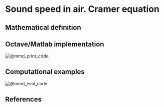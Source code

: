 # Sound speed in air. Cramer equation

## Mathematical definition

## Octave/Matlab implementation

![@mmd_print_code]($/sonar_m/toolbox/sound_speed/sound_speed_air_cramer.m)

## Computational examples

![@mmd_eval_code]($/sonar_m/example/sound_speed/sound_speed_air_cramer_ex_1.m)

## References

